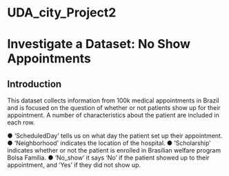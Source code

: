 # UDA_city_Project2

# Investigate a Dataset: No Show Appointments 

## Introduction

This dataset collects information from 100k medical appointments in Brazil and is focused on the question of whether or not patients show up for their appointment. A number of characteristics about the patient are included in each row.

● ‘ScheduledDay’ tells us on what day the patient set up their appointment.
● ‘Neighborhood’ indicates the location of the hospital.
● ‘Scholarship’ indicates whether or not the patient is enrolled in Brasilian welfare program Bolsa Família.
● ‘No_show’ it says ‘No’ if the patient showed up to their appointment, and ‘Yes’ if they did not show up.
